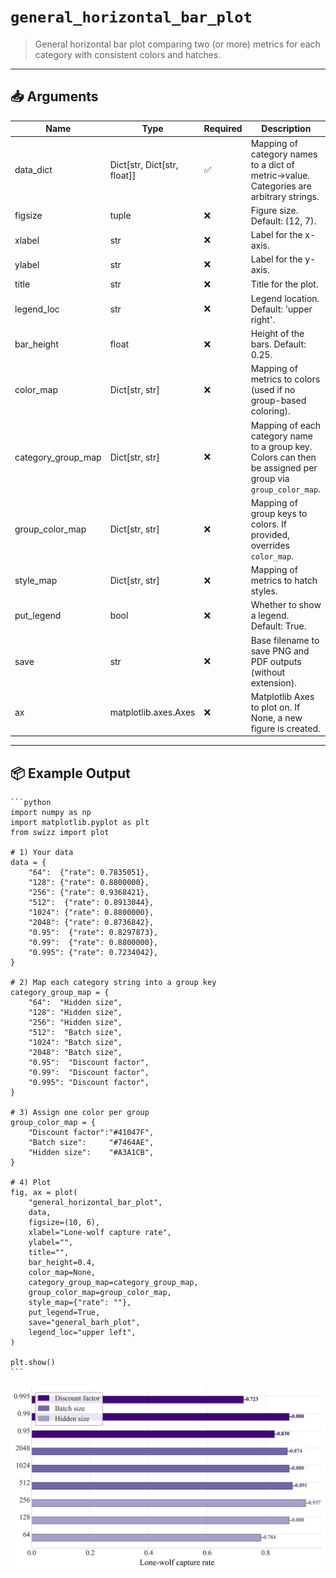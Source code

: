 # `general_horizontal_bar_plot`

> General horizontal bar plot comparing two (or more) metrics for each category with consistent colors and hatches.

---

## 📥 Arguments

| Name | Type | Required | Description |
|------|------|----------|-------------|
| data_dict | Dict[str, Dict[str, float]] | ✅ | Mapping of category names to a dict of metric→value. Categories are arbitrary strings. |
| figsize | tuple | ❌ | Figure size. Default: (12, 7). |
| xlabel | str | ❌ | Label for the x-axis. |
| ylabel | str | ❌ | Label for the y-axis. |
| title | str | ❌ | Title for the plot. |
| legend_loc | str | ❌ | Legend location. Default: 'upper right'. |
| bar_height | float | ❌ | Height of the bars. Default: 0.25. |
| color_map | Dict[str, str] | ❌ | Mapping of metrics to colors (used if no group-based coloring). |
| category_group_map | Dict[str, str] | ❌ | Mapping of each category name to a group key. Colors can then be assigned per group via `group_color_map`. |
| group_color_map | Dict[str, str] | ❌ | Mapping of group keys to colors. If provided, overrides `color_map`. |
| style_map | Dict[str, str] | ❌ | Mapping of metrics to hatch styles. |
| put_legend | bool | ❌ | Whether to show a legend. Default: True. |
| save | str | ❌ | Base filename to save PNG and PDF outputs (without extension). |
| ax | matplotlib.axes.Axes | ❌ | Matplotlib Axes to plot on. If None, a new figure is created. |

---

## 📦 Example Output

````{dropdown} Click to show example code
```python
import numpy as np
import matplotlib.pyplot as plt
from swizz import plot

# 1) Your data
data = {
    "64":  {"rate": 0.7835051},
    "128": {"rate": 0.8800000},
    "256": {"rate": 0.9368421},
    "512":  {"rate": 0.8913044},
    "1024": {"rate": 0.8800000},
    "2048": {"rate": 0.8736842},
    "0.95":  {"rate": 0.8297873},
    "0.99":  {"rate": 0.8800000},
    "0.995": {"rate": 0.7234042},
}

# 2) Map each category string into a group key
category_group_map = {
    "64":  "Hidden size",
    "128": "Hidden size",
    "256": "Hidden size",
    "512":  "Batch size",
    "1024": "Batch size",
    "2048": "Batch size",
    "0.95":  "Discount factor",
    "0.99":  "Discount factor",
    "0.995": "Discount factor",
}

# 3) Assign one color per group
group_color_map = {
    "Discount factor":"#41047F",
    "Batch size":     "#7464AE",
    "Hidden size":    "#A3A1CB",
}

# 4) Plot
fig, ax = plot(
    "general_horizontal_bar_plot",
    data,
    figsize=(10, 6),
    xlabel="Lone-wolf capture rate",
    ylabel="",
    title="",
    bar_height=0.4,
    color_map=None,
    category_group_map=category_group_map,
    group_color_map=group_color_map,
    style_map={"rate": ""},    
    put_legend=True,         
    save="general_barh_plot",
    legend_loc="upper left",
)

plt.show()
```
````

<img src="../../_static/images/plots/general_barh_plot.png" alt="general_horizontal_bar_plot" style="max-width: 100%; width: auto; height: auto; max-height: 450px;">
